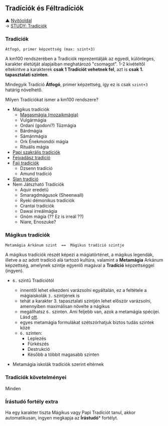 ## Tradíciók és Féltradíciók

▲ [Nyitóoldal](start.md)\
→ [STUDY: Tradíciók](https://github.com/kaktusztea/km100/wiki/STUDY.Tradiciok)

### Tradíciók
```
Átfogó, primer képzettség (max: szint+3)
```

A km100 rendszerében a Tradíciók reprezentálják az egyedi, különleges, karakter életútját alapjaiban meghatározó "csomagot". 1-2 kivételtől eltekintve a karakterek **csak 1 Tradíciót vehetnek fel**, azt is **csak 1. tapasztalati szinten**.

Mindegyik Tradíció **Átfogó**, primer képzettség, így ez is csak `szint+3` határig növelhető.

Milyen Tradíciókat ismer a km100 rendszere?

- Mágikus tradíciók
	- [Magasmágia (mozaikmágia)](041_01_magasmagia)
	- Vulgármágia
	- Ordani (godoni?) Tűzmágia
	- Bárdmágia
	- Sámánmágia
	- Ork Énekmondói mágia
	- Rituális mágia
- [Papi szakrális tradíciók](042_00_papi_tradiciok)
- [Fejvadász tradíció](043_fejvadasz_tradicio)
- [Faji tradíciók](044_faji_tradiciok)
	- Dzsenn tradíció
	- Amund tradíció
- [Slan tradíció](045_slan_tradicio)
- Nem Játszható Tradíciók
	- Aquir eredetű
	- Smaragdmágusok (Sheenwall)
	- Ryeki démonikus tradíciók
	- Crantai tradíciók
	- Dawai irreálmágia
	- Gnóm mágia (?? Ez is irreál ??)
	- Niare, Enoszuke?

### Mágikus tradíciók
```
Metamágia Arkánum szint  ==  Mágikus tradíció szintje
```
A mágikus tradíciók részét képezi a mágiatörténet, a mágikus legendák, illetve a az adott tradíció alá tartozó kultúra, valamint a **Metamágia** Arkánum képzettség, amelynek szintje egyenlő magával a **Tradíció** képzettséggel (ingyen).
    
- `6.` szintű Tradíciótól
    
    - innentől lehet elkezdeni varázsolni egyáltalán, ez a feltétele a mágiaiskolák `3.` szintjének is
    - tehát a karakter 3. tapasztalati szintjén lehet először varázsolni, amennyiben maximálisan növelte a nágikus 
    - megállhatsz `6.` szinten. Ami feljebb van, azok a metamágia spécijei. Lásd [ott](https://github.com/kaktusztea/km100/wiki/STUDY.magia.metamagia).
    - egyes metamágia formulákat szétszórhatjuk biztos tudás szintek közé
    - `6.` szinten:
        - Leplezés
        - Fürkészés
        - Destrukció
        - Később a többit magasabb szinten
- Metamágia iskolák tradíciók szerint eltérnek

### Tradíciók követelményei

Minden 

### Írástudó fortély extra

Ha egy karakter tiszta Mágikus vagy Papi Tradíciót tanul, akkor automatikusan, ingyen megkapja az **Írástudó*** fortélyt.
